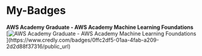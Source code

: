 # My-Badges

**AWS Academy Graduate - AWS Academy Machine Learning Foundations**
[![AWS Academy Graduate - AWS Academy Machine Learning Foundations]([https://www.credly.com/badges/0ffc2df5-01aa-4fab-a209-2d2d88f37316/public_url](https://images.credly.com/size/110x110/images/254b883a-44a3-4cec-b6f2-946a80522b39/image.png)https://images.credly.com/size/110x110/images/254b883a-44a3-4cec-b6f2-946a80522b39/image.png)](https://www.credly.com/badges/0ffc2df5-01aa-4fab-a209-2d2d88f37316/public_url)




